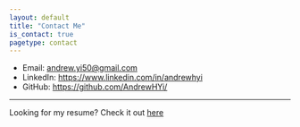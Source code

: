 ```yaml
---
layout: default
title: "Contact Me"
is_contact: true
pagetype: contact
---
```


* Email: [andrew.yi50@gmail.com](mailto:andrew.yi50@gmail.com)
* LinkedIn: <https://www.linkedin.com/in/andrewhyi>
* GitHub: <https://github.com/AndrewHYi/>
<!-- * Phone: [+1-6467840102](tel:+1-6467840102) -->

---

Looking for my resume? Check it out [here](/resume.pdf)
